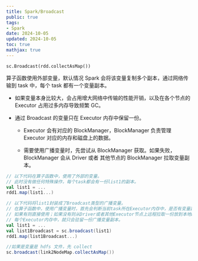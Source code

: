 ```yaml
---
title: Spark/Broadcast
public: true
tags:
- Spark
date: 2024-10-05
updated: 2024-10-05
toc: true
mathjax: true
---
```


`sc.Broadcast(rdd.collectAsMap())`

算子函数使用外部变量，默认情况 Spark 会将该变量复制多个副本，通过网络传输到 task 中，每个 task 都有一个变量副本。

  + 如果变量本身比较大，会占用增大网络中传输的性能开销，以及在各个节点的 Executor 占用过多内存导致频繁 GC。

  + 通过 Broadcast 的变量只在 Executor 内存中保留一份。
    + Executor 会有对应的 BlockManager，BlockManager 负责管理 Executor 对应的内存和磁盘上的数据。

    + 需要使用广播变量时，先尝试从 BlockManager 获取。如果失败， BlockManager 会从 Driver 或者 其他节点的 BlockManager 拉取变量副本。

```scala
// 以下代码在算子函数中，使用了外部的变量。
// 此时没有做任何特殊操作，每个task都会有一份list1的副本。
val list1 = ...
rdd1.map(list1...)

// 以下代码将list1封装成了Broadcast类型的广播变量。
// 在算子函数中，使用广播变量时，首先会判断当前task所在Executor内存中，是否有变量副本。
// 如果有则直接使用；如果没有则从Driver或者其他Executor节点上远程拉取一份放到本地Executor内存中。
// 每个Executor内存中，就只会驻留一份广播变量副本。
val list1 = ...
val list1Broadcast = sc.broadcast(list1)
rdd1.map(list1Broadcast...)

//如果是变量是 hdfs 文件，先 collect
sc.broadcast(link2NodeMap.collectAsMap())
```
